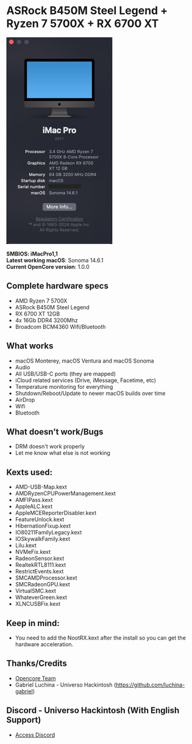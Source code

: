 <!-- OpenCore version 1.0.0 -->

# ASRock B450M Steel Legend + Ryzen 7 5700X + RX 6700 XT

![about-12 3 1](Images/aboutthismac.png)

**SMBIOS: iMacPro1,1**
<br>
**Latest working macOS**: Sonoma 14.6.1
<br>
**Current OpenCore version**: 1.0.0

## Complete hardware specs
- AMD Ryzen 7 5700X
- ASRock B450M Steel Legend
- RX 6700 XT 12GB
- 4x 16Gb DDR4 3200Mhz
- Broadcom BCM4360 Wifi/Bluetooth

## What works
- macOS Monterey, macOS Ventura and macOS Sonoma
- Audio
- All USB/USB-C ports (they are mapped)
- iCloud related services (Drive, iMessage, Facetime, etc)
- Temperature monitoring for everything
- Shutdown/Reboot/Update to newer macOS builds over time
- AirDrop
- Wifi
- Bluetooth

## What doesn't work/Bugs
- DRM doesn't work properly
- Let me know what else is not working

## Kexts used:
- AMD-USB-Map.kext
- AMDRyzenCPUPowerManagement.kext
- AMFIPass.kext
- AppleALC.kext
- AppleMCEReporterDisabler.kext
- FeatureUnlock.kext
- HibernationFixup.kext
- IO80211FamilyLegacy.kext
- IOSkywalkFamily.kext
- Lilu.kext
- NVMeFix.kext
- RadeonSensor.kext
- RealtekRTL8111.kext
- RestrictEvents.kext
- SMCAMDProcessor.kext
- SMCRadeonGPU.kext
- VirtualSMC.kext
- WhateverGreen.kext
- XLNCUSBFix.kext

## Keep in mind:
- You need to add the NootRX.kext after the install so you can get the hardware acceleration.

## Thanks/Credits
- [Opencore Team](https://dortania.github.io/getting-started/)
- Gabriel Luchina - Universo Hackintosh (https://github.com/luchina-gabriel)

## Discord - Universo Hackintosh (With English Support)
- [Access Discord](https://discord.universohackintosh.com.br)
